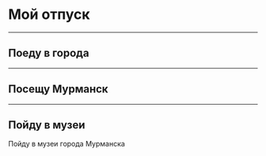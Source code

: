 # Мой отпуск

___


## Поеду в **города**


___

## Посещу Мурманск

___

## Пойду в музеи

Пойду в музеи города Мурманска



